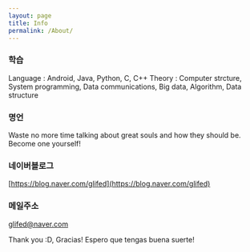 ```yaml
---
layout: page
title: Info
permalink: /About/
---
```


### 학습

Language : Android, Java, Python, C, C++
Theory : Computer strcture, System programming, Data communications, Big data, Algorithm, Data structure

### 명언

Waste no more time talking about great souls and how they should be. Become one yourself!


### 네이버블로그

[https://blog.naver.com/glifed](https://blog.naver.com/glifed)

### 메일주소

[glifed@naver.com](mailto:glifed@naver.com)


Thank you :D, Gracias! Espero que tengas buena suerte!